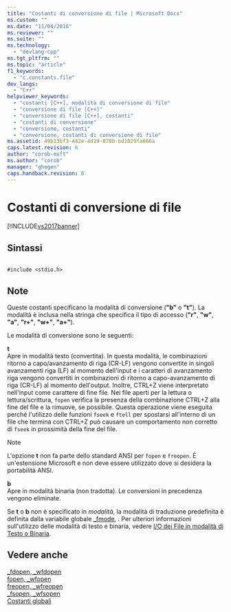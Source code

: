 ```yaml
---
title: "Costanti di conversione di file | Microsoft Docs"
ms.custom: ""
ms.date: "11/04/2016"
ms.reviewer: ""
ms.suite: ""
ms.technology: 
  - "devlang-cpp"
ms.tgt_pltfrm: ""
ms.topic: "article"
f1_keywords: 
  - "c.constants.file"
dev_langs: 
  - "C++"
helpviewer_keywords: 
  - "costanti [C++], modalità di conversione di file"
  - "conversione di file [C++]"
  - "conversione di file [C++], costanti"
  - "costanti di conversione"
  - "conversione, costanti"
  - "conversione, costanti di conversione di file"
ms.assetid: 49b13bf3-442e-4d19-878b-bd1029fa666a
caps.latest.revision: 6
author: "corob-msft"
ms.author: "corob"
manager: "ghogen"
caps.handback.revision: 6
---
```

# Costanti di conversione di file
[!INCLUDE[vs2017banner](../assembler/inline/includes/vs2017banner.md)]

## Sintassi  
  
```  
  
#include <stdio.h>  
```  
  
## Note  
 Queste costanti specificano la modalità di conversione \(**"b"** o **"t"**\).  La modalità è inclusa nella stringa che specifica il tipo di accesso \(**"r"**, **"w"**, **"a"**, **"r\+"**, **"w\+"**, **"a\+"**\).  
  
 Le modalità di conversione sono le seguenti:  
  
 **t**  
 Apre in modalità testo \(convertita\).  In questa modalità, le combinazioni ritorno a capo\/avanzamento di riga \(CR\-LF\) vengono convertite in singoli avanzamenti riga \(LF\) al momento dell'input e i caratteri di avanzamento riga vengono convertiti in combinazioni di ritorno a capo\-avanzamento di riga \(CR\-LF\) al momento dell'output.  Inoltre, CTRL\+Z viene interpretato nell'input come carattere di fine file.  Nei file aperti per la lettura o lettura\/scrittura, `fopen` verifica la presenza della combinazione CTRL\+Z alla fine del file e la rimuove, se possibile.  Questa operazione viene eseguita perché l'utilizzo delle funzioni `fseek` e `ftell` per spostarsi all'interno di un file che termina con CTRL\+Z può causare un comportamento non corretto di `fseek` in prossimità della fine del file.  
  
> [!NOTE]
>  L'opzione **t** non fa parte dello standard ANSI per `fopen` e `freopen`.  È un'estensione Microsoft e non deve essere utilizzato dove si desidera la portabilità ANSI.  
  
 **b**  
 Apre in modalità binaria \(non tradotta\).  Le conversioni in precedenza vengono eliminate.  
  
 Se **t** o **b** non è specificato in *modalità*, la modalità di traduzione predefinita è definita dalla variabile globale [\_fmode](../c-runtime-library/fmode.md), .  Per ulteriori informazioni sull'utilizzo delle modalità di testo e binaria, vedere [I\/O dei File in modalità di Testo o Binaria](../c-runtime-library/text-and-binary-mode-file-i-o.md).  
  
## Vedere anche  
 [\_fdopen, \_wfdopen](../c-runtime-library/reference/fdopen-wfdopen.md)   
 [fopen, \_wfopen](../c-runtime-library/reference/fopen-wfopen.md)   
 [freopen, \_wfreopen](../c-runtime-library/reference/freopen-wfreopen.md)   
 [\_fsopen, \_wfsopen](../c-runtime-library/reference/fsopen-wfsopen.md)   
 [Costanti globali](../c-runtime-library/global-constants.md)